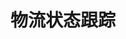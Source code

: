 ---
layout: article
title: 物流状态跟踪
description: 
  - 该仪表板可让员工快速获得发货区各订单当前状态总览，它展示了手工区、零件区和高架区的当前状态。同时，单个订单中的特殊商品也在此列出。此外，用户还可以将比较严重和已经得到处理的故障展示出来。
lang: cn
weight: 2500
isDraft: false
ref: Operational-Logistics-Board
category:
  - Recommended
  - Logistics
  - Warehouse
image: Operational-Logistics-Board.png
image_thumbnail: Operational-Logistics-Board_thumbnail.png
download: Operational-Logistics-Board-CN.pbmx
overview_description:
overview_benefits:
overview_data_sources:
---